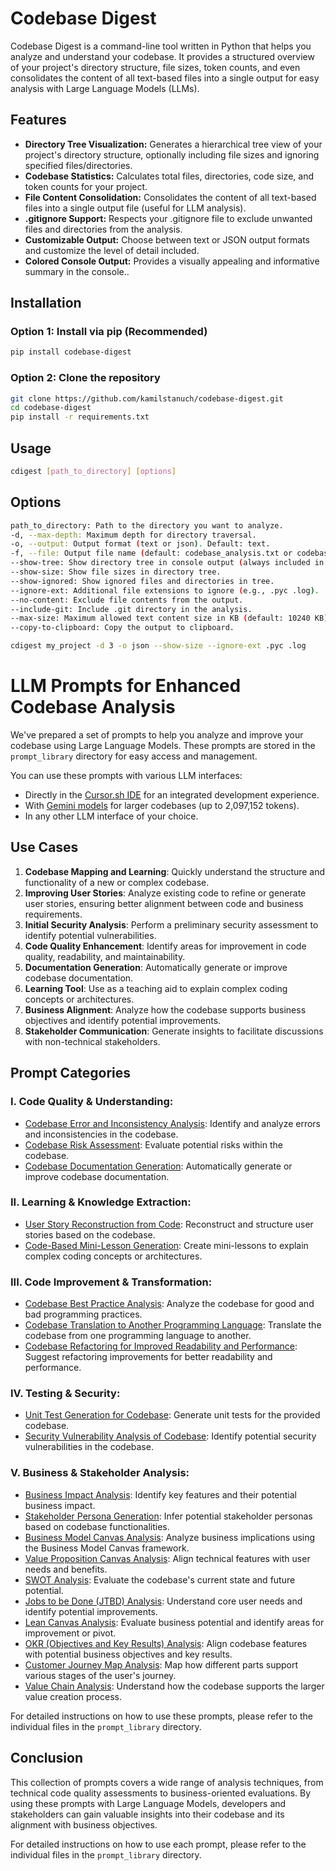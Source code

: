# Codebase Digest

Codebase Digest is a command-line tool written in Python that helps you analyze and understand your codebase. It provides a structured overview of your project's directory structure, file sizes, token counts, and even consolidates the content of all text-based files into a single output for easy analysis with Large Language Models (LLMs).

## Features

* **Directory Tree Visualization:** Generates a hierarchical tree view of your project's directory structure, optionally including file sizes and ignoring specified files/directories.
* **Codebase Statistics:** Calculates total files, directories, code size, and token counts for your project.
* **File Content Consolidation:** Consolidates the content of all text-based files into a single output file (useful for LLM analysis).
* **.gitignore Support:** Respects your .gitignore file to exclude unwanted files and directories from the analysis.
* **Customizable Output:** Choose between text or JSON output formats and customize the level of detail included.
* **Colored Console Output:** Provides a visually appealing and informative summary in the console..

## Installation

### Option 1: Install via pip (Recommended)

```bash
pip install codebase-digest
```


### Option 2: Clone the repository

```bash
git clone https://github.com/kamilstanuch/codebase-digest.git
cd codebase-digest
pip install -r requirements.txt
```

## Usage

```bash
cdigest [path_to_directory] [options]
```

## Options

```bash
path_to_directory: Path to the directory you want to analyze.
-d, --max-depth: Maximum depth for directory traversal.
-o, --output: Output format (text or json). Default: text.
-f, --file: Output file name (default: codebase_analysis.txt or codebase_analysis.json).
--show-tree: Show directory tree in console output (always included in text file output).
--show-size: Show file sizes in directory tree.
--show-ignored: Show ignored files and directories in tree.
--ignore-ext: Additional file extensions to ignore (e.g., .pyc .log).
--no-content: Exclude file contents from the output.
--include-git: Include .git directory in the analysis.
--max-size: Maximum allowed text content size in KB (default: 10240 KB).
--copy-to-clipboard: Copy the output to clipboard.
```

```bash
cdigest my_project -d 3 -o json --show-size --ignore-ext .pyc .log
```

# LLM Prompts for Enhanced Codebase Analysis 

We've prepared a set of prompts to help you analyze and improve your codebase using Large Language Models. These prompts are stored in the `prompt_library` directory for easy access and management.

You can use these prompts with various LLM interfaces:
- Directly in the [Cursor.sh IDE](https://cursor.sh/) for an integrated development experience.
- With [Gemini models](https://deepmind.google/technologies/gemini/) for larger codebases (up to 2,097,152 tokens).
- In any other LLM interface of your choice.

## Use Cases

1. **Codebase Mapping and Learning**: Quickly understand the structure and functionality of a new or complex codebase.
2. **Improving User Stories**: Analyze existing code to refine or generate user stories, ensuring better alignment between code and business requirements.
3. **Initial Security Analysis**: Perform a preliminary security assessment to identify potential vulnerabilities.
4. **Code Quality Enhancement**: Identify areas for improvement in code quality, readability, and maintainability.
5. **Documentation Generation**: Automatically generate or improve codebase documentation.
6. **Learning Tool**: Use as a teaching aid to explain complex coding concepts or architectures.
7. **Business Alignment**: Analyze how the codebase supports business objectives and identify potential improvements.
8. **Stakeholder Communication**: Generate insights to facilitate discussions with non-technical stakeholders.

## Prompt Categories

### I. Code Quality & Understanding:
- [Codebase Error and Inconsistency Analysis](prompt_library/quality_error_analysis.md): Identify and analyze errors and inconsistencies in the codebase.
- [Codebase Risk Assessment](prompt_library/quality_risk_assessment.md): Evaluate potential risks within the codebase.
- [Codebase Documentation Generation](prompt_library/quality_documentation_generation.md): Automatically generate or improve codebase documentation.

### II. Learning & Knowledge Extraction:
- [User Story Reconstruction from Code](prompt_library/learning_user_story_reconstruction.md): Reconstruct and structure user stories based on the codebase.
- [Code-Based Mini-Lesson Generation](prompt_library/learning_mini_lesson_generation.md): Create mini-lessons to explain complex coding concepts or architectures.

### III. Code Improvement & Transformation:
- [Codebase Best Practice Analysis](prompt_library/improvement_best_practice_analysis.md): Analyze the codebase for good and bad programming practices.
- [Codebase Translation to Another Programming Language](prompt_library/improvement_language_translation.md): Translate the codebase from one programming language to another.
- [Codebase Refactoring for Improved Readability and Performance](prompt_library/improvement_refactoring.md): Suggest refactoring improvements for better readability and performance.

### IV. Testing & Security:
- [Unit Test Generation for Codebase](prompt_library/testing_unit_test_generation.md): Generate unit tests for the provided codebase.
- [Security Vulnerability Analysis of Codebase](prompt_library/security_vulnerability_analysis.md): Identify potential security vulnerabilities in the codebase.

### V. Business & Stakeholder Analysis:
- [Business Impact Analysis](prompt_library/business_impact_analysis.md): Identify key features and their potential business impact.
- [Stakeholder Persona Generation](prompt_library/stakeholder_persona_generation.md): Infer potential stakeholder personas based on codebase functionalities.
- [Business Model Canvas Analysis](prompt_library/business_model_canvas_analysis.md): Analyze business implications using the Business Model Canvas framework.
- [Value Proposition Canvas Analysis](prompt_library/value_proposition_canvas_analysis.md): Align technical features with user needs and benefits.
- [SWOT Analysis](prompt_library/swot_analysis.md): Evaluate the codebase's current state and future potential.
- [Jobs to be Done (JTBD) Analysis](prompt_library/jobs_to_be_done_analysis.md): Understand core user needs and identify potential improvements.
- [Lean Canvas Analysis](prompt_library/lean_canvas_analysis.md): Evaluate business potential and identify areas for improvement or pivot.
- [OKR (Objectives and Key Results) Analysis](prompt_library/okr_analysis.md): Align codebase features with potential business objectives and key results.
- [Customer Journey Map Analysis](prompt_library/customer_journey_map_analysis.md): Map how different parts support various stages of the user's journey.
- [Value Chain Analysis](prompt_library/value_chain_analysis.md): Understand how the codebase supports the larger value creation process.

For detailed instructions on how to use these prompts, please refer to the individual files in the `prompt_library` directory.

## Conclusion

This collection of prompts covers a wide range of analysis techniques, from technical code quality assessments to business-oriented evaluations. By using these prompts with Large Language Models, developers and stakeholders can gain valuable insights into their codebase and its alignment with business objectives.

For detailed instructions on how to use each prompt, please refer to the individual files in the `prompt_library` directory.